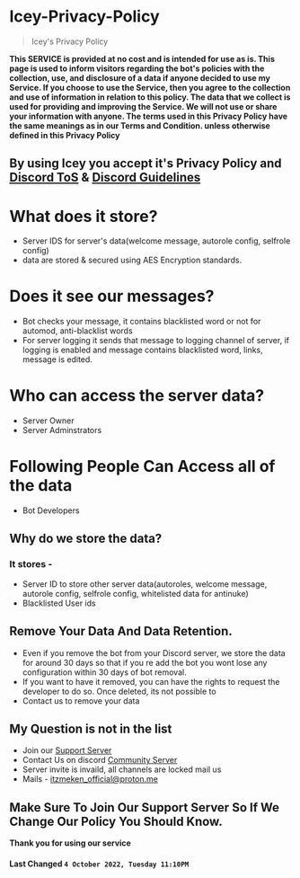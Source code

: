 # Icey-Privacy-Policy

> Icey's Privacy Policy

**This SERVICE is provided at no cost and is intended for use as is. This page is used to inform visitors regarding the bot's policies with the collection, use, and disclosure of a data if anyone decided to use my Service. If you choose to use the Service, then you agree to the collection and use of information in relation to this policy. The data that we collect is used for providing and improving the Service. We will not use or share your information with anyone. The terms used in this Privacy Policy have the same meanings as in our Terms and Condition. unless otherwise defined in this Privacy Policy**

## By using Icey you accept it's Privacy Policy and [Discord ToS](https://discord.com/terms) & [Discord Guidelines](https://discord.com/guidelines)

# What does it store?

- Server IDS for server's data(welcome message, autorole config, selfrole config)
- data are stored & secured using AES Encryption standards.

# Does it see our messages?

- Bot checks your message, it contains blacklisted word or not for automod, anti-blacklist words
- For server logging it sends that message to logging channel of server, if logging is enabled and message contains blacklisted word, links, message is edited.

# Who can access the server data?

- Server Owner
- Server Adminstrators

# Following People Can Access all of the data

- Bot Developers

## Why do we store the data?

### It stores -

- Server ID to store other server data(autoroles, welcome message, autorole config, selfrole config, whitelisted data for antinuke)
- Blacklisted User ids

## Remove Your Data And Data Retention.

- Even if you remove the bot from your Discord server, we store the data for around 30 days so that if you re add the bot you wont lose any configuration within 30 days of bot removal.
- If you want to have it removed, you can have the rights to request the developer to do so. Once deleted, its not possible to
- Contact us to remove your data

## My Question is not in the list

- Join our [Support Server](https://discord.gg/Krcuc5wZ)
- Contact Us on discord [Community Server](https://discord.gg/QNfmMqWT5Y)
- Server invite is invaild, all channels are locked mail us
- Mails - itzmeken_official@proton.me


## Make Sure To Join Our Support Server So If We Change Our Policy You Should Know.

**Thank you for using our service**

#### **Last Changed `4 October 2022, Tuesday 11:10PM`**
